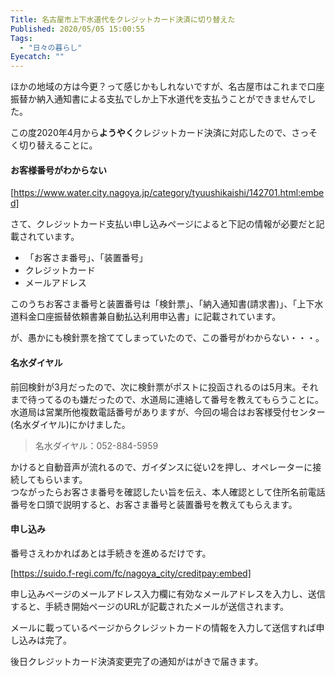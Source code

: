 ```yaml
---
Title: 名古屋市上下水道代をクレジットカード決済に切り替えた
Published: 2020/05/05 15:00:55
Tags:
  - "日々の暮らし"
Eyecatch: ""
---
```

ほかの地域の方は今更？って感じかもしれないですが、名古屋市はこれまで口座振替か納入通知書による支払でしか上下水道代を支払うことができませんでした。  

この度2020年4月から<b>ようやく</b>クレジットカード決済に対応したので、さっそく切り替えることに。  



#### お客様番号がわからない  


[https://www.water.city.nagoya.jp/category/tyuushikaishi/142701.html:embed]



さて、クレジットカード支払い申し込みページによると下記の情報が必要だと記載されています。  


* 「お客さま番号」、「装置番号」  
* クレジットカード  
* メールアドレス  

このうちお客さま番号と装置番号は「検針票」、「納入通知書(請求書)」、「上下水道料金口座振替依頼書兼自動払込利用申込書」に記載されています。  

が、愚かにも検針票を捨ててしまっていたので、この番号がわからない・・・。  

#### 名水ダイヤル  

前回検針が3月だったので、次に検針票がポストに投函されるのは5月末。それまで待ってるのも嫌だったので、水道局に連絡して番号を教えてもらうことに。  
水道局は営業所他複数電話番号がありますが、今回の場合はお客様受付センター(名水ダイヤル)にかけました。  

> 名水ダイヤル：052-884-5959

かけると自動音声が流れるので、ガイダンスに従い2を押し、オペレーターに接続してもらいます。  
つながったらお客さま番号を確認したい旨を伝え、本人確認として住所名前電話番号を口頭で説明すると、お客さま番号と装置番号を教えてもらえます。  

#### 申し込み

番号さえわかればあとは手続きを進めるだけです。  

[https://suido.f-regi.com/fc/nagoya_city/creditpay:embed]

申し込みページのメールアドレス入力欄に有効なメールアドレスを入力し、送信すると、手続き開始ページのURLが記載されたメールが送信されます。  

メールに載っているページからクレジットカードの情報を入力して送信すれば申し込みは完了。  

後日クレジットカード決済変更完了の通知がはがきで届きます。